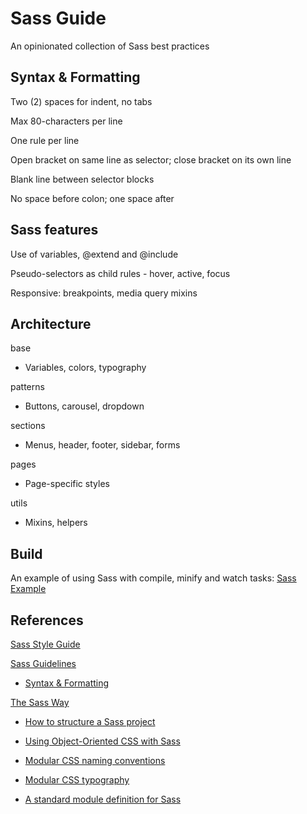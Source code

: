 # Sass Guide

An opinionated collection of Sass best practices

## Syntax & Formatting

Two (2) spaces for indent, no tabs

Max 80-characters per line

One rule per line

Open bracket on same line as selector; close bracket on its own line

Blank line between selector blocks

No space before colon; one space after

## Sass features

Use of variables, @extend and @include

Pseudo-selectors as child rules - hover, active, focus

Responsive: breakpoints, media query mixins

## Architecture

base

  - Variables, colors, typography

patterns

  - Buttons, carousel, dropdown

sections

  - Menus, header, footer, sidebar, forms

pages

  - Page-specific styles

utils

  - Mixins, helpers

## Build

An example of using Sass with compile, minify and watch tasks: [Sass Example](https://github.com/eliot-akira/sass-example)

## References

[Sass Style Guide](https://css-tricks.com/sass-style-guide/)

[Sass Guidelines](http://sass-guidelin.es)

- [Syntax & Formatting](http://sass-guidelin.es/#syntax--formatting)

[The Sass Way](http://thesassway.com/)

- [How to structure a Sass project](http://thesassway.com/beginner/how-to-structure-a-sass-project)

- [Using Object-Oriented CSS with Sass](http://thesassway.com/intermediate/using-object-oriented-css-with-sass)

- [Modular CSS naming conventions](http://thesassway.com/advanced/modular-css-naming-conventions)

- [Modular CSS typography](http://thesassway.com/advanced/modular-css-typography)

- [A standard module definition for Sass](http://thesassway.com/intermediate/a-standard-module-definition-for-sass)
